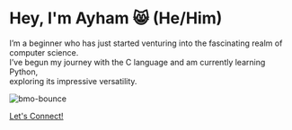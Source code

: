 # Hey, I'm Ayham 😸 (He/Him)

I’m a beginner who has just started venturing into the fascinating realm of computer science.  
I’ve begun my journey with the C language and am currently learning Python,  
exploring its impressive versatility.

![bmo-bounce](https://github.com/user-attachments/assets/c8fe7880-20b6-4c9e-99ae-aa26fb8e1351)

[Let's Connect!](https://www.linkedin.com/in/ayham-hasan-925a03339/)
